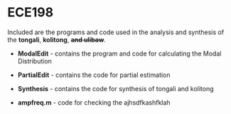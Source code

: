 # ECE198

Included are the programs and code used in the analysis and synthesis of the **tongali**, **kolitong**, **~~and ulibaw~~**. 

* **ModalEdit** - contains the program and code for calculating the Modal Distribution
* **PartialEdit** - contains the code for partial estimation
* **Synthesis** - contains the code for synthesis of tongali and kolitong

* **ampfreq.m** - code for checking the ajhsdfkashfklah

